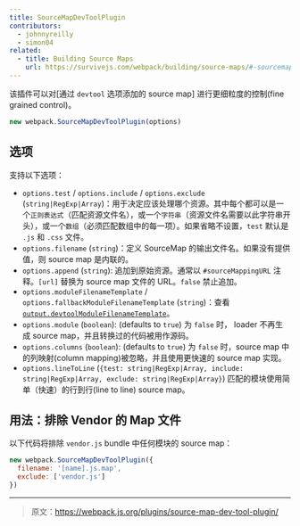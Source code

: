 ```yaml
---
title: SourceMapDevToolPlugin
contributors:
  - johnnyreilly
  - simon04
related:
  - title: Building Source Maps
    url: https://survivejs.com/webpack/building/source-maps/#-sourcemapdevtoolplugin-and-evalsourcemapdevtoolplugin-
---
```


该插件可以对[通过 `devtool` 选项添加的 source map] 进行更细粒度的控制(fine grained control)。

```javascript
new webpack.SourceMapDevToolPlugin(options)
```


## 选项

支持以下选项：

* `options.test` / `options.include` / `options.exclude` (`string|RegExp|Array`)：用于决定应该处理哪个资源。其中每个都可以是一个`正则表达式`（匹配资源文件名），或一个`字符串`（资源文件名需要以此字符串开头），或一个`数组`（必须匹配数组中的每一项）。如果省略不设置，`test` 默认是 `.js` 和 `.css` 文件。
* `options.filename` (`string`)：定义 SourceMap 的输出文件名。如果没有提供值，则 source map 是内联的。
* `options.append` (`string`): 追加到原始资源。通常以 `#sourceMappingURL` 注释。`[url]` 替换为 source map 文件的 URL。`false` 禁止追加。
* `options.moduleFilenameTemplate` / `options.fallbackModuleFilenameTemplate` (`string`)：查看 [`output.devtoolModuleFilenameTemplate`](/configuration/output/#output-devtoolmodulefilenametemplate)。
* `options.module` (`boolean`):  (defaults to `true`) 为 `false` 时， loader 不再生成 source map，并且转换过的代码被用作源码。
* `options.columns` (`boolean`):  (defaults to `true`) 为 `false` 时，source map 中的列映射(column mapping)被忽略，并且使用更快速的 source map 实现。
* `options.lineToLine` (`{test: string|RegExp|Array, include: string|RegExp|Array, exclude: string|RegExp|Array}`) 匹配的模块使用简单（快速）的行到行(line to line) source map。


## 用法：排除 Vendor 的 Map 文件

以下代码将排除 `vendor.js` bundle 中任何模块的 source map：

```javascript
new webpack.SourceMapDevToolPlugin({
  filename: '[name].js.map',
  exclude: ['vendor.js']
})
```

***

> 原文：https://webpack.js.org/plugins/source-map-dev-tool-plugin/